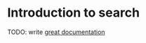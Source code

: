 # Introduction to search

TODO: write [great documentation](http://jacobian.org/writing/what-to-write/)
